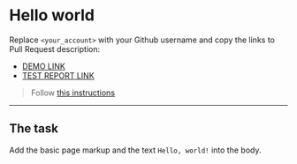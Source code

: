 # Hello world
Replace `<your_account>` with your Github username and copy the links to Pull Request description:
- [DEMO LINK](https://mykola-roi.github.io/layout_hello-world/)
- [TEST REPORT LINK](https://mykola-roi.github.io/layout_hello-world/report/html_report/)

> Follow [this instructions](https://mate-academy.github.io/layout_task-guideline/#how-to-solve-the-layout-tasks-on-github)
___

## The task
Add the basic page markup and the text `Hello, world!` into the body.
